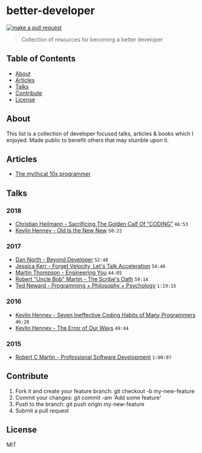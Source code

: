 # better-developer

[![make a pull request](https://img.shields.io/badge/PRs-welcome-brightgreen.svg?style=flat-square)](http://makeapullrequest.com)

> Collection of resources for becoming a better developer

## Table of Contents

* [About](#about)
* [Articles](#articles)
* [Talks](#talks)
* [Contribute](#contribute)
* [License](#license)

## About

This list is a collection of developer focused talks, articles & books which I enjoyed. Made public to benefit others that may stumble upon it.

## Articles

* [The mythical 10x programmer](http://antirez.com/news/112)

## Talks

### 2018

* [Christian Heilmann - Sacrificing The Golden Calf Of “CODING”](https://www.youtube.com/watch?v=xMU9XuUtOOY) `46:53`
* [Kevlin Henney - Old Is the New New](https://www.youtube.com/watch?v=AbgsfeGvg3E) `50:22`

### 2017

* [Dan North - Beyond Developer](https://www.youtube.com/watch?v=wYEk0y8LYfg) `52:48`
* [Jessica Kerr - Forget Velocity, Let's Talk Acceleration](https://www.youtube.com/watch?v=Lbcyyu8XB_Y) `54:46`
* [Martin Thompson - Engineering You](https://www.youtube.com/watch?v=S4LzzuMTqjs) `44:05`
* [Robert "Uncle Bob" Martin - The Scribe's Oath](https://www.youtube.com/watch?v=Tng6Fox8EfI) `59:14`
* [Ted Neward - Programming + Philosophy + Psychology](https://www.youtube.com/watch?v=NvH3qarVPcA) `1:19:15`

### 2016

* [Kevlin Henney - Seven Ineffective Coding Habits of Many Programmers](https://www.youtube.com/watch?v=ZsHMHukIlJY) `46:28`
* [Kevlin Henney - The Error of Our Ways](https://www.youtube.com/watch?v=IiGXq3yY70o) `49:44`

### 2015

* [Robert C Martin - Professional Software Development](https://www.youtube.com/watch?v=zwtg7lIMUaQ) `1:00:07`

## Contribute

1.  Fork it and create your feature branch: git checkout -b my-new-feature
2.  Commit your changes: git commit -am 'Add some feature'
3.  Push to the branch: git push origin my-new-feature
4.  Submit a pull request

## License

MIT
